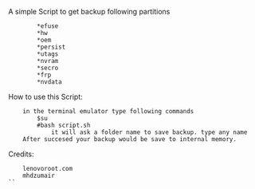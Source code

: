A simple Script to get backup following partitions
```
		*efuse
		*hw
		*oem
		*persist
		*utags
		*nvram
		*secro
		*frp
		*nvdata
```
How to use this Script:
```
	in the terminal emulator type following commands
		$su
		#bash script.sh
			it will ask a folder name to save backup. type any name
	After succesed your backup would be save to internal memory.
```
Credits:
```
	lenovoroot.com
	mhdzumair
``
